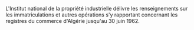 
  
L'Institut national de la propriété industrielle délivre les renseignements sur les immatriculations et autres opérations s'y rapportant concernant les registres du commerce d'Algérie jusqu'au 30 juin 1962.

